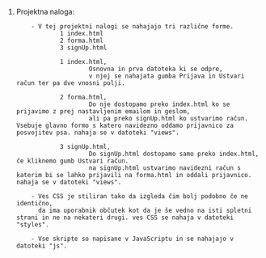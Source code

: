 1. Projektna naloga:
   
           - V tej projektni nalogi se nahajajo tri različne forme.
                   1 index.html
                   2 forma.html
                   3 signUp.html

                   1 index.html,
                           Osnovna in prva datoteka ki se odpre,
                           v njej se nahajata gumba Prijava in Ustvari račun ter pa dve vnosni polji.
        
                   2 forma.html,
                           Do nje dostopamo preko index.html ko se prijavimo z prej nastavljenim emailom in geslom,
                           ali pa preko signUp.html ko ustvarimo račun. Vsebuje glavno formo s katero navidezno oddamo prijavnico za posvojitev psa. nahaja se v datoteki "views".

                   3 signUp.html,
                           Do signUp.html dostopamo samo preko index.html, če kliknemo gumb Ustvari račun.
                           na signUp.html ustvarimo navidezni račun s katerim bi se lahko prijavili na forma.html in oddali prijavnico. nahaja se v datoteki "views".

           - Ves CSS je stiliran tako da izgleda čim bolj podobno če ne identično,
             da ima uporabnik občutek kot da je še vedno na isti spletni strani in ne na nekateri drugi. ves CSS se nahaja v datoteki "styles".

           - Vse skripte so napisane v JavaScriptu in se nahajajo v datoteki "js".
